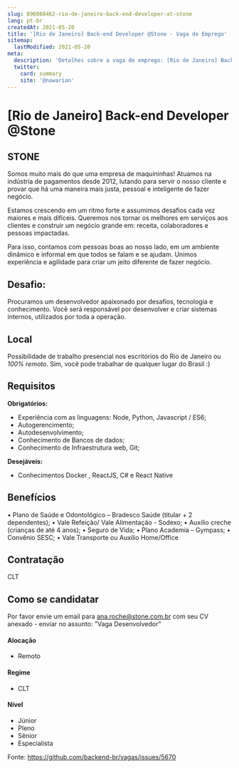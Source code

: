 ```yaml
---
slug: 896088462-rio-de-janeiro-back-end-developer-at-stone
lang: pt-br
createdAt: 2021-05-20
title: '[Rio de Janeiro] Back-end Developer @Stone - Vaga de Emprego'
sitemap:
  lastModified: 2021-05-20
meta:
  description: 'Detalhes sobre a vaga de emprego: [Rio de Janeiro] Back-end Developer @Stone'
  twitter:
    card: summary
    site: '@nawarian'
---
```


# [Rio de Janeiro] Back-end Developer @Stone

## STONE 

Somos muito mais do que uma empresa de maquininhas!
Atuamos na indústria de pagamentos desde 2012, lutando para servir o nosso cliente e provar que há uma maneira mais justa, pessoal e inteligente de fazer negócio.

Estamos crescendo em um ritmo forte e assumimos desafios cada vez maiores e mais difíceis. Queremos nos tornar os melhores em serviços aos clientes e construir um negócio grande em: receita, colaboradores e pessoas impactadas.

Para isso, contamos com pessoas boas ao nosso lado, em um ambiente dinâmico e informal em que todos se falam e se ajudam. Unimos experiência e agilidade para criar um jeito diferente de fazer negócio.

## Desafio:
Procuramos um desenvolvedor apaixonado por desafios, tecnologia e conhecimento.
Você será responsável por desenvolver e criar sistemas internos, utilizados por toda a operação.

## Local

Possibilidade de trabalho presencial nos escritórios do Rio de Janeiro ou *100% remoto*. Sim, você pode trabalhar de qualquer lugar do Brasil :) 

## Requisitos

**Obrigatórios:**
- Experiência com as linguagens: Node, Python, Javascript / ES6;
- Autogerencimento;
- Autodesenvolvimento;
- Conhecimento de Bancos de dados;
- Conhecimento de Infraestrutura web, Git;

**Desejáveis:**
- Conhecimentos Docker , ReactJS, C# e React Native

## Benefícios

• Plano de Saúde e Odontológico – Bradesco Saúde (titular + 2 dependentes);
• Vale Refeição/ Vale Alimentação - Sodexo;
• Auxílio creche (crianças de até 4 anos);
• Seguro de Vida;
• Plano Academia – Gympass;
• Convênio SESC;
• Vale Transporte ou Auxílio Home/Office

## Contratação

CLT

## Como se candidatar

Por favor envie um email para ana.roche@stone.com.br com seu CV anexado - enviar no assunto: "Vaga Desenvolvedor"


#### Alocação
- Remoto

#### Regime
- CLT

#### Nível
- Júnior
- Pleno
- Sênior
- Especialista




Fonte: https://github.com/backend-br/vagas/issues/5670